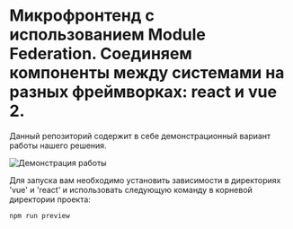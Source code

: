 # Микрофронтенд с использованием Module Federation. Соединяем компоненты между системами на разных фреймворках: react и vue 2.

Данный репозиторий содержит в себе демонстрационный вариант работы нашего решения.

![Демонстрация работы](https://www.dropbox.com/scl/fi/5xy2egw72ydgrddjbme9t/mf-example.png?rlkey=c85yp4yggvkmy7f75hsgrox4t&raw=1)

Для запуска вам необходимо установить зависимости в директориях 'vue' и 'react' и 
использовать следующую команду в корневой директории проекта:

```
npm run preview
```
